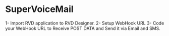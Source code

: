 # SuperVoiceMail

1- Import RVD application to RVD Designer.
2- Setup WebHook URL
3- Code your WebHook URL to Receive POST DATA and Send it via Email and SMS.


